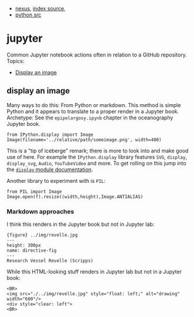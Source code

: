 - [nexus](https://robfatland.github.io/nexus), [index source](https://github.com/robfatland/nexus/blob/gh-pages/index.md), 
- [python src](https://github.com/robfatland/nexus/blob/gh-pages/python/index.md)

# jupyter


Common Jupyter notebook actions often in relation to a GitHub repository. Topics:


- [Display an image](#display-an-image)


## display an image


Many ways to do this: From Python or markdown. This method is simple Python and it appears 
to translate to a proper render in a Jupyter book. Archetype: See the `epipelargosy.ipynb`
chapter in the oceanography Jupyter book.


```
from IPython.display import Image
Image(filename='../relative/path/someimage.png', width=400)
```

This is a "tip of iceberge" remark; there is more to look into and make good use of here. For
example the `IPython.display` library features `SVG`, `display`, `display_svg`, `Audio`, `YouTubeVideo`
and more. To get rolling on this jump into the
[`display` module documentation](https://ipython.readthedocs.io/en/8.26.0/api/generated/IPython.display.html).


Another library to experiment with is `PIL`:


```
from PIL import Image
Image.open(f).resize((width,height),Image.ANTIALIAS)
```

### Markdown approaches

I think this renders in the Jupyter book but not in Jupyter lab: 


```
{figure} ../img/revelle.jpg
---
height: 300px
name: directive-fig
---
Research Vessel Revelle (Scripps)
```


While this HTML-looking stuff renders in Jupyter lab but not in a Jupyter book: 


```
<BR>
<img src="./../img/revelle.jpg" style="float: left;" alt="drawing" width="600"/>
<div style="clear: left">
<BR>
```
